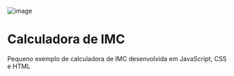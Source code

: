 ![image](https://user-images.githubusercontent.com/80171172/129833284-40cc9a06-7e8b-4a89-9ce7-57a10e742d0a.png)


# Calculadora de IMC

Pequeno exemplo de calculadora de IMC desenvolvida em JavaScript, CSS e HTML
